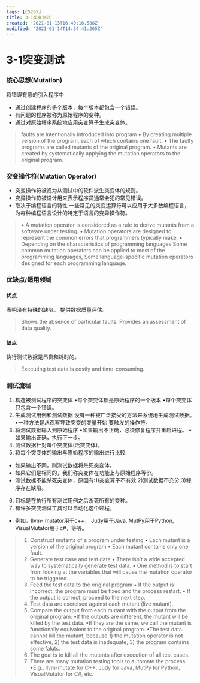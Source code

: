 ```yaml
---
tags: [CS265]
title: 3-1突变测试
created: '2021-01-13T16:40:16.588Z'
modified: '2021-01-14T14:34:41.265Z'
---
```


# 3-1突变测试

### 核心思想(Mutation)
将错误有意的引入程序中
- 通过创建程序的多个版本，每个版本都包含一个错误。
- 有问题的程序被称为原始程序的变种。
- 通过对原始程序系统地应用突变算子生成突变体。
> faults are intentionally introduced into program
• By creating multiple version of the program, each of which contains one fault.
• The faulty programs are called mutants of the original program.
• Mutants are created by systematically applying the mutation operators to the original program.

### 突变操作符(Mutation Operator)
- 突变操作符被视为从测试中的软件派生突变体的规则。
- 变异操作符被设计用来表示程序员通常会犯的常见错误。
- 取决于编程语言的特性
一些常见的突变运算符可以应用于大多数编程语言，
为每种编程语言设计的特定于语言的变异操作符。
> • A mutation operator is considered as a rule to derive mutants from a software under testing.
• Mutation operators are designed to represent the common errors that programmers typically make.
• Depending on the characteristics of programming languages
   Some common mutation operators can be applied to most of the programming languages,
   Some language-specific mutation operators designed for each programming language.

### 优缺点/适用领域
#### 优点  
表明没有特殊的缺陷。
提供数据质量评估。
> Shows the absence of particular faults. 
Provides an assessment of data quality. 
#### 缺点
执行测试数据是昂贵和耗时的。
> Executing test data is costly and time-consuming. 

### 测试流程
1. 构造被测试程序的突变体
•每个突变体都是原始程序的一个版本
•每个突变体只包含一个错误。
2. 生成测试用例和测试数据
没有一种被广泛接受的方法来系统地生成测试数据。
•一种方法是从观察导致突变的变量开始
要触发的操作符。
3. 将测试数据输入到原始程序
•如果输出不正确，必须修复程序并重启进程。
•如果输出正确，执行下一步。
4. 测试数据针对每个突变体(活突变体)。
5. 将每个突变体的输出与原始程序的输出进行比较:
- 如果输出不同，则测试数据将杀死突变体。
- 如果它们是相同的，我们称突变体在功能上与原始程序等价。
- 测试数据不能杀死突变体，原因有:1)突变算子不有效;2)测试数据不充分;3)程序存在缺陷。
6. 目标是在执行所有测试用例之后杀死所有的变种。
7. 有许多突变测试工具可以自动化这个过程。
- 例如，llvm- mutator用于c++， Judy用于Java, MutPy用于Python, VisualMutator用于c#，等等。
> 1. Construct mutants of a program under testing
• Each mutant is a version of the original program
• Each mutant contains only one fault.
> 2. Generate test case and test data
• There isn’t a wide accepted way to systematically generate test data.
• One method is to start from looking at the variables that will cause the mutation
operator to be triggered.
> 3. Feed the test data to the original program
• If the output is incorrect, the program must be fixed and the process restart.
• If the output is correct, proceed to the next step.
> 4. Test data are exercised against each mutant (live mutant).
> 5. Compare the output from each mutant with the output from the original program:
•If the outputs are different, the mutant will be killed by the test data.
•If they are the same, we call the mutant is functionally equivalent to the original program.
•The test data cannot kill the mutant, because 1) the mutation operator is not effective, 2) the test data is inadequate, 3) the program contains some faluts.
> 6. The goal is to kill all the mutants after execution of all test cases.
> 7. There are many mutation testing tools to automate the process.
•E.g., llvm-mutate for C++, Judy for Java, MutPy for Python, VisualMutator for C#, etc.



















